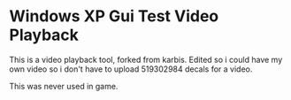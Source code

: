 # Windows XP Gui Test Video Playback
This is a video playback tool, forked from karbis. Edited so i could have my own video so i don't have to upload 519302984 decals for a video.


This was never used in game.
